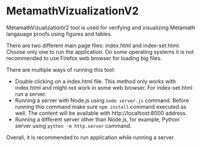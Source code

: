 # MetamathVizualizationV2
MetamathVizualizationV2 tool is used for verifying and visualizing Metamath langauage proofs using figures and tables.

There are two different main page files: index.html and index-set.html. Choose only one to run the application. On some operating systems it is not recommended to use Firefox web browser for loading big files.

There are multiple ways of running this tool:
- Double clicking on a index.html file. This method only works with index.html and might not work in some web browser. For index-set.html run a server. 
- Running a server with Node.js using `node server.js` command. Before running this command make sure `npm install` command executed as well. The content will be available with http://localhost:8000 address.
- Running a different server other than Node.js, for example, Python server using `python -m http.server` command.

Overall, it is recommended to run application while running a server.

